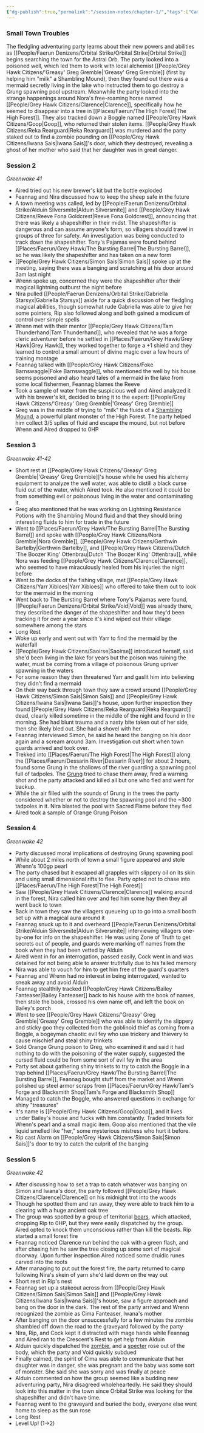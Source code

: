 ```yaml
---
{"dg-publish":true,"permalink":"/session-notes/chapter-1/","tags":["CampaignNotes"]}
---
```


### **Small Town Troubles**
The fledgling adventuring party learns about their new powers and abilities as [[People/Faerun Denizens/Orbital Strike/Orbital Strike\|Orbital Strike]] begins searching the town for the Astral Orb.  The party looked into a poisoned well, which led them to work with local alchemist [[People/Grey Hawk Citizens/'Greasy' Greg Gremble\|'Greasy' Greg Gremble]] (first by helping him "milk" a Shambling Mound), then they found out there was a mermaid secretly living in the lake who instructed them to go destroy a Grung spawning pool upstream.  Meanwhile the party looked into the strange happenings around Nora's free-roaming horse named [[People/Grey Hawk Citizens/Clarence\|Clarence]], specifically how he seemed to disappear into a tree in [[Places/Faerun/The High Forest\|The High Forest]].  They also tracked down a Boggle named [[People/Grey Hawk Citizens/Goop\|Goop]], who returned their stolen items.  [[People/Grey Hawk Citizens/Reka Rearguard\|Reka Rearguard]] was murdered and the party staked out to find a zombie pounding on [[People/Grey Hawk Citizens/Iwana Sais\|Iwana Sais]]'s door, which they destroyed, revealing a ghost of her mother who said that her daughter was in great danger.  
### Session 2
*Greenwake 41*
- Aired tried out his new brewer's kit but the bottle exploded
- Feannag and Nira discussed how to keep the sheep safe in the future
- A town meeting was called, led by [[People/Faerun Denizens/Orbital Strike/Alduin Silversmite\|Alduin Silversmite]] and [[People/Grey Hawk Citizens/Reeve Fona Goldcrest\|Reeve Fona Goldcrest]], announcing that there was likely a shapeshifter in their midst.  The shapeshifter is dangerous and can assume anyone's form, so villagers should travel in groups of three for safety.  An investigation was being conducted to track down the shapeshifter.  Tony's Pajamas were found behind [[Places/Faerun/Grey Hawk/The Bursting Barrel\|The Bursting Barrel]], so he was likely the shapeshifter and has taken on a new form
- [[People/Grey Hawk Citizens/Simon Sais\|Simon Sais]] spoke up at the meeting, saying there was a banging and scratching at his door around 3am last night
- Wrenn spoke up, concerned they were the shapeshifter after their magical lightning outburst the night before
- Nira pulled [[People/Faerun Denizens/Orbital Strike/Gabriella Starsyx\|Gabriella Starsyx]] aside for a quick discussion of her fledgling magical abilities, though somewhat rude Gabriella was able to give her some pointers, Rip also followed along and both gained a modicum of control over simple spells
- Wrenn met with their mentor [[People/Grey Hawk Citizens/Tam Thunderhand\|Tam Thunderhand]], who revealed that he was a forge cleric adventurer before he settled in [[Places/Faerun/Grey Hawk/Grey Hawk\|Grey Hawk]], they worked together to forge a +1 shield and they learned to control a small amount of divine magic over a few hours of training montage
- Feannag talked with [[People/Grey Hawk Citizens/Foke Barnswaggle\|Foke Barnswaggle]], who mentioned the well by his house seems poisoned and also heard tales of a mermaid in the lake from some local fishermen, Feannag blames the Reeve
- Took a sample of water from the suspicious well and Aired analyzed it with his brewer's kit, decided to bring it to the expert: [[People/Grey Hawk Citizens/'Greasy' Greg Gremble\|'Greasy' Greg Gremble]]
- Greg was in the middle of trying to "milk" the fluids of a [Shambling Mound](https://www.dndbeyond.com/monsters/17011-shambling-mound), a powerful plant monster of the High Forest.  The party helped him collect 3/5 spiles of fluid and escape the mound, but not before Wrenn and Aired dropped to 0HP
### Session 3
*Greenwake 41-42*
- Short rest at [[People/Grey Hawk Citizens/'Greasy' Greg Gremble\|'Greasy' Greg Gremble]]'s house while he used his alchemy equipment to analyze the well water, was able to distill a black curse fluid out of the water, which Aired took.  He also mentioned it could be from something evil or poisonous living in the water and contaminating it.  
- Greg also mentioned that he was working on Lightning Resistance Potions with the Shambling Mound fluid and that they should bring interesting fluids to him for trade in the future
- Went to [[Places/Faerun/Grey Hawk/The Bursting Barrel\|The Bursting Barrel]] and spoke with [[People/Grey Hawk Citizens/Nora Gremble\|Nora Gremble]], [[People/Grey Hawk Citizens/Gerthwin Bartelby\|Gerthwin Bartelby]], and [[People/Grey Hawk Citizens/Dutch 'The Boozer King' Ottenbrau\|Dutch 'The Boozer King' Ottenbrau]], while Nora was feeding [[People/Grey Hawk Citizens/Clarence\|Clarence]], who seemed to have miraculously healed from his injuries the night before
- Went to the docks of the fishing village, met [[People/Grey Hawk Citizens/Yarr Xibloes\|Yarr Xibloes]] who offered to take them out to look for the mermaid in the morning
- Went back to The Bursting Barrel where Tony's Pajamas were found, [[People/Faerun Denizens/Orbital Strike/Void\|Void]] was already there, they described the danger of the shapeshifter and how they'd been tracking it for over a year since it's kind wiped out their village somewhere among the stars
- Long Rest
- Woke up early and went out with Yarr to find the mermaid by the waterfall
- [[People/Grey Hawk Citizens/Saoirse\|Saoirse]] introduced herself, said she'd been living in the lake for years but the poison was ruining the water, must be coming from a village of poisonous Grung upriver spawning in the waters
- For some reason they then threatened Yarr and gaslit him into believing they didn't find a mermaid
- On their way back through town they saw a crowd around [[People/Grey Hawk Citizens/Simon Sais\|Simon Sais]] and [[People/Grey Hawk Citizens/Iwana Sais\|Iwana Sais]]'s house, upon further inspection they found [[People/Grey Hawk Citizens/Reka Rearguard\|Reka Rearguard]] dead, clearly killed sometime in the middle of the night and found in the morning.  She had blunt trauma and a nasty bite taken out of her side, then she likely bled out.  She had a shovel with her.  
- Feannag interviewed Simon, he said he heard the banging on his door again and a scream around 3am.  Investigation cut short when town guards arrived and took over.  
- Trekked into [[Places/Faerun/The High Forest\|The High Forest]] along the [[Places/Faerun/Dessarin River\|Dessarin River]] for about 2 hours, found some Grung in the shallows of the river guarding a spawning pool full of tadpoles.  The [Grung](https://www.aidedd.org/dnd/monstres.php?vo=grung) tried to chase them away, fired a warning shot and the party attacked and killed all but one who fled and went for backup.  
- While the air filled with the sounds of Grung in the trees the party considered whether or not to destroy the spawning pool and the ~300 tadpoles in it.  Nira blasted the pool with Sacred Flame before they fled
- Aired took a sample of Orange Grung Poison
### Session 4
*Greenwake 42*
- Party discussed moral implications of destroying Grung spawning pool
- While about 2 miles north of town a small figure appeared and stole Wrenn's 100gp pearl
- The party chased but it escaped all grapples with slippery oil on its skin and using small dimensional rifts to flee.  Party opted not to chase into [[Places/Faerun/The High Forest\|The High Forest]]
- Saw [[People/Grey Hawk Citizens/Clarence\|Clarence]] walking around in the forest, Nira called him over and fed him some hay then they all went back to town
- Back in town they saw the villagers queueing up to go into a small booth set up with a magical aura around it
- Feannag snuck up to it and overheard [[People/Faerun Denizens/Orbital Strike/Alduin Silversmite\|Alduin Silversmite]] interviewing villagers one-by-one for info on the shapeshifter.  He was using Zone of Truth to get secrets out of people, and guards were marking off names from the book when they had been vetted by Alduin
- Aired went in for an interrogation, passed easily, Cock went in and was detained for not being able to answer truthfully due to his failed memory
- Nira was able to vouch for him to get him free of the guard's quarters
- Feannag and Wrenn had no interest in being interrogated, wanted to sneak away and avoid Alduin
- Feannag stealthily tracked [[People/Grey Hawk Citizens/Bailey Fanteaser\|Bailey Fanteaser]] back to his house with the book of names, then stole the book, crossed his own name off, and left the book on Bailey's porch
- Went to see [[People/Grey Hawk Citizens/'Greasy' Greg Gremble\|'Greasy' Greg Gremble]] who was able to identify the slippery and sticky goo they collected from the goblinoid thief as coming from a Boggle, a bogeyman chaotic evil fey who use trickery and thievery to cause mischief and steal shiny trinkets
- Sold Orange Grung poison to Greg, who examined it and said it had nothing to do with the poisoning of the water supply, suggested the cursed fluid could be from some sort of evil fey in the area
- Party set about gathering shiny trinkets to try to catch the Boggle in a trap behind [[Places/Faerun/Grey Hawk/The Bursting Barrel\|The Bursting Barrel]], Feannag bought stuff from the market and Wrenn polished up steel armor scraps from [[Places/Faerun/Grey Hawk/Tam's Forge and Blacksmith Shop\|Tam's Forge and Blacksmith Shop]]
- Managed to catch the Boggle, who answered questions in exchange for shiny "treasures"
- It's name is [[People/Grey Hawk Citizens/Goop\|Goop]], and it lives under Bailey's house and fucks with him constantly.  Traded trinkets for Wrenn's pearl and a small magic item.  Goop also mentioned that the vile liquid smelled like "her," some mysterious mistress who hurt it before.  
- Rip cast Alarm on [[People/Grey Hawk Citizens/Simon Sais\|Simon Sais]]'s door to try to catch the culprit of the banging
### Session 5
*Greenwake 42*
- After discussing how to set a trap to catch whatever was banging on Simon and Iwana's door, the party followed [[People/Grey Hawk Citizens/Clarence\|Clarence]] on his midnight trot into the woods
- Though he spotted them and ran away, they were able to track him to a clearing with a huge ancient oak tree
- The group was spotted by a group of territorial [boars](https://www.dndbeyond.com/monsters/16812-boar), which attacked, dropping Rip to 0HP, but they were easily dispatched by the group.  Aired opted to knock them unconscious rather than kill the beasts.  Rip started a small forest fire
- Feannag noticed Clarence run behind the oak with a green flash, and after chasing him he saw the tree closing up some sort of magical doorway.  Upon further inspection Aired noticed some druidic runes carved into the roots
- After managing to put out the forest fire, the party returned to camp following Nira's skein of yarn she'd laid down on the way out
- Short rest in Rip's nest
- Feannag set up a stakeout across from [[People/Grey Hawk Citizens/Simon Sais\|Simon Sais]] and [[People/Grey Hawk Citizens/Iwana Sais\|Iwana Sais]]'s house, saw a figure approach and bang on the door in the dark.  The rest of the party arrived and Wrenn recognized the zombie as Cima Fanteaser, Iwana's mother
- After banging on the door unsuccessfully for a few minutes the zombie shambled off down the road to the graveyard followed by the party
- Nira, Rip, and Cock kept it distracted with mage hands while Feannag and Aired ran to the Crescent's Rest to get help from Alduin
- Alduin quickly dispatched the [zombie](https://www.dndbeyond.com/monsters/17077-zombie), and a [specter](https://www.dndbeyond.com/monsters/17017-specter) rose out of the body, which the party and Void quickly subdued
- Finally calmed, the spirit of Cima was able to communicate that her daughter was in danger, she was pregnant and the baby was some sort of monster.  She said she was sorry and was finally at peace
- Alduin commented on how the group seemed like a budding new adventuring party, Nira disagreed wholeheartedly.  He said they should look into this matter in the town since Orbital Strike was looking for the shapeshifter and didn't have time.  
- Feannag went to the graveyard and buried the body, everyone else went home to sleep as the sun rose
- Long Rest
- Level Up! (1->2)